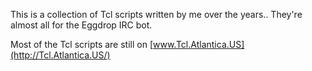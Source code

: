 This is a collection of Tcl scripts written by me over the years..
They're almost all for the Eggdrop IRC bot.

Most of the Tcl scripts are still on [www.Tcl.Atlantica.US](http://Tcl.Atlantica.US/)